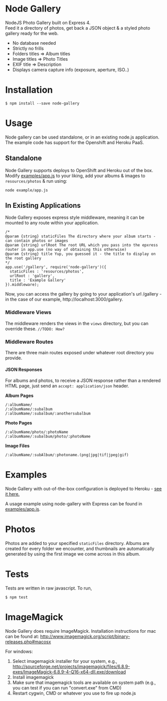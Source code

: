 Node Gallery
============

NodeJS Photo Gallery built on Express 4.  
Feed it a directory of photos, get back a JSON object & a styled photo gallery ready for the web.  

* No database needed
* Strictly no frills
* Folders titles => Album titles
* Image titles => Photo Titles
* EXIF title => Description
* Displays camera capture info (exposure, aperture, ISO..)

Installation
============

    $ npm install --save node-gallery
    
Usage    
=====
Node gallery can be used standalone, or in an existing node.js application. The example code has support for the Openshift and Heroku PaaS. 
## Standalone
Node Gallery supports deploys to OpenShift and Heroku out of the box.
Modify [examples/app.js](examples/app.js) to your liking, add your albums & images to `resources/photos` & run using:
    
	node example/app.js

## In Existing Applications
Node Gallery exposes express style middleware, meaning it can be mounted to any route within your application.

    /*
    @param {string} staticFiles The directory where your album starts - can contain photos or images
    @param {string} urlRoot The root URL which you pass into the epxress router in app.use (no way of obtaining this otherwise)
    @param {string} title Yup, you guessed it - the title to display on the root gallery
    */
    app.use('/gallery', require('node-gallery')({
      staticFiles : 'resources/photos',
      urlRoot : 'gallery', 
      title : 'Example Gallery'
    }).middleware);

Now, you can access the gallery by going to your application's url /gallery - in the case of our example, http://localhost:3000/gallery. 

### Middleware Views
The middleware renders the views in the `views` directory, but you can override these. `//TODO: How?`

### Middleware Routes
There are three main routes exposed under whatever root directory you provide.  

#### JSON Responses
For albums and photos, to receive a JSON response rather than a rendered HTML page, just send an `accept: application/json` header.

**Album Pages**  

    /:albumName/      
    /:albumName/:subalbum  
    /:albumName/:subalbum/:anothersubalbum  


**Photo Pages**  
    
    /:albumName/photo/:photoName
    /:albumName/:subalbum/photo/:photoName
    
**Image Files**  
    
    /:albumName/:subAlbum/:photoname.(png|jpg|tif|jpeg|gif)
    
Examples
===================
Node Gallery with out-of-the-box configuration is deployed to Heroku - [see it here.  ](http://nodegallery.herokuapp.com/gallery)

A usage example using node-gallery with Express can be found in [examples/app.js](examples/app.js).

Photos
===================
Photos are added to your specified `staticFiles` directory. Albums are created for every folder we encounter, and thumbnails are automatically generated by using the first image we come across in this album.  

Tests
============
Tests are written in raw javascript. To run,

    $ npm test

ImageMagick
===========
Node Gallery does require ImageMagick. Installation instructions for mac can be found at: http://www.imagemagick.org/script/binary-releases.php#macosx  
  
For windows:

1. Select imagemagick installer for your system, e.g., http://sourceforge.net/projects/imagemagick/files/6.8.9-exes/ImageMagick-6.8.9-4-Q16-x64-dll.exe/download
2. Install imagemagick
3. Make sure that imagemagick tools are available on system path (e.g., you can test if you can run "convert.exe" from CMD)
4. Restart cygwin, CMD or whatever you use to fire up node.js
